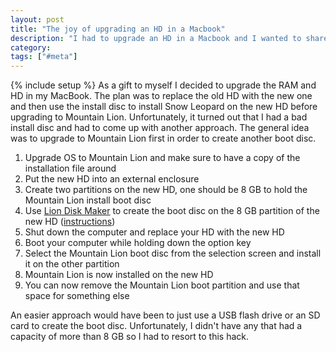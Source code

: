 ```yaml
---
layout: post
title: "The joy of upgrading an HD in a Macbook"
description: "I had to upgrade an HD in a Macbook and I wanted to share my approach."
category:
tags: ["#meta"]
---
```

{% include setup %}
As a gift to myself I decided to upgrade the RAM and HD in my MacBook. The plan was to replace the old HD with the new one and then use the install disc to install Snow Leopard on the new HD before upgrading to Mountain Lion. Unfortunately, it turned out that I had a bad install disc and had to come up with another approach. The general idea was to upgrade to Mountain Lion first in order to create another boot disc.

1. Upgrade OS to Mountain Lion and make sure to have a copy of the installation file around
2. Put the new HD into an external enclosure
3. Create two partitions on the new HD, one should be 8 GB to hold the Mountain Lion install boot disc
4. Use <a target="_blank" href="http://blog.gete.net/lion-diskmaker-us/">Lion Disk Maker</a> to create the boot disc on the 8 GB partition of the new HD (<a target="_blank" href="http://osxdaily.com/2012/07/25/create-os-x-mountain-lion-boot-dvd-usb-drive-liondiskmaker/">instructions</a>)
5. Shut down the computer and replace your HD with the new HD
6. Boot your computer while holding down the option key
7. Select the Mountain Lion boot disc from the selection screen and install it on the other partition
8. Mountain Lion is now installed on the new HD
9. You can now remove the Mountain Lion boot partition and use that space for something else

An easier approach would have been to just use a USB flash drive or an SD card to create the boot disc. Unfortunately, I didn't have any that had a capacity of more than 8 GB so I had to resort to this hack.